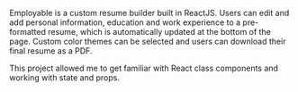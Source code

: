 Employable is a custom resume builder built in ReactJS. Users can edit and add personal information, education and work experience to a pre-formatted resume, which is automatically updated at the bottom of the page. Custom color themes can be selected and users can download their final resume as a PDF.

This project allowed me to get familiar with React class components and working with state and props.
